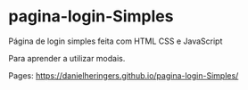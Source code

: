 # pagina-login-Simples
Página de login simples feita com HTML CSS e JavaScript

Para aprender a utilizar modais.

Pages:
https://danielheringers.github.io/pagina-login-Simples/
